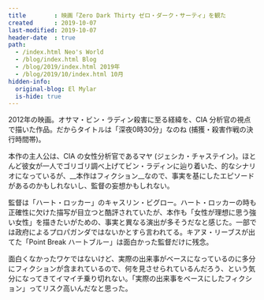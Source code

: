 ```yaml
---
title        : 映画「Zero Dark Thirty ゼロ・ダーク・サーティ」を観た
created      : 2019-10-07
last-modified: 2019-10-07
header-date  : true
path:
  - /index.html Neo's World
  - /blog/index.html Blog
  - /blog/2019/index.html 2019年
  - /blog/2019/10/index.html 10月
hidden-info:
  original-blog: El Mylar
  is-hide: true
---
```


2012年の映画。オサマ・ビン・ラディン殺害に至る経緯を、CIA 分析官の視点で描いた作品。だからタイトルは「深夜0時30分」なのね (捕獲・殺害作戦の決行時間帯)。

本作の主人公は、CIA の女性分析官であるマヤ (ジェシカ・チャステイン)。ほとんど彼女が一人でゴリゴリ調べ上げてビン・ラディンに辿り着いた、的なシナリオになっているが、__本作はフィクション__なので、事実を基にしたエピソードがあるのかもしれないし、監督の妄想かもしれない。

監督は「ハート・ロッカー」のキャスリン・ビグロー。ハート・ロッカーの時も正確性に欠けた描写が目立つと酷評されていたが、本作も「女性が理想に思う強い女性」を描きたいがための、事実と異なる演出が多そうだなと感じた。一部では政府によるプロパガンダではないかとすら言われてる。キアヌ・リーブスが出てた「Point Break ハートブルー」は面白かった監督だけに残念。

面白くなかったワケではないけど、実際の出来事がベースになっているのに多分にフィクションが含まれているので、何を見させられているんだろう、という気分になってきてイマイチ乗り切れない。「実際の出来事をベースにしたフィクション」ってリスク高いんだなと思った。

